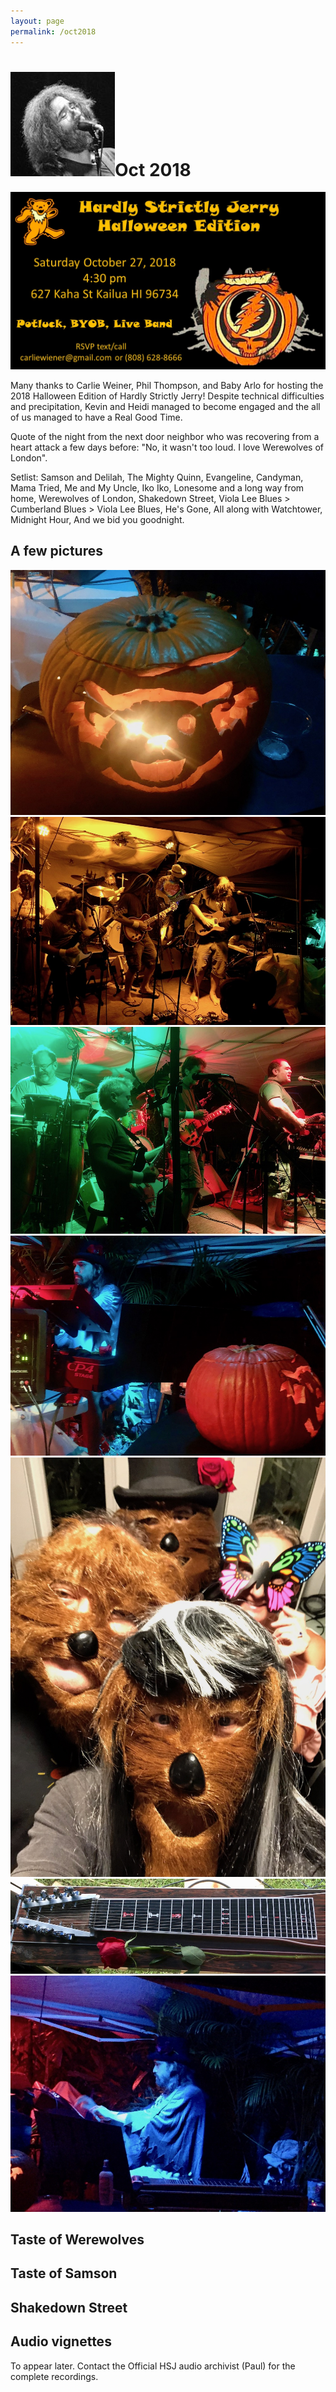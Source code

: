 ```yaml
---
layout: page
permalink: /oct2018
---
```

<h1><img class="ui avatar image" src="/images/jerryavatar.jpg">Oct 2018</h1>

<img class="ui centered fluid image" src="/invites/oct-2018.jpg">

Many thanks to Carlie Weiner, Phil Thompson, and Baby Arlo for hosting the 2018 Halloween Edition of Hardly Strictly Jerry! Despite technical difficulties and precipitation, Kevin and Heidi managed to become engaged and the all of us managed to have a Real Good Time. 

Quote of the night from the next door neighbor who was recovering from a heart attack a few days before: "No, it wasn't too loud. I love Werewolves of London".

Setlist: Samson and Delilah, The Mighty Quinn, Evangeline, Candyman, Mama Tried, Me and My Uncle, Iko Iko, Lonesome and a long way from home, Werewolves of London, Shakedown Street, Viola Lee Blues > Cumberland Blues > Viola Lee Blues, He's Gone, All along with Watchtower, Midnight Hour, And we bid you goodnight. 

## A few pictures 

<img class="ui centered fluid image" src="/images/hsj-oct-2018-2.jpg">

<img class="ui centered fluid image" src="/images/hsj-oct-2018-6.jpg">

<img class="ui centered fluid image" src="/images/hsj-oct-2018-3.jpg">

<img class="ui centered fluid image" src="/images/hsj-oct-2018-1.jpg">

<img class="ui centered fluid image" src="/images/hsj-oct-2018-4.jpg">

<img class="ui centered fluid image" src="/images/hsj-oct-2018-5.jpg">

<img class="ui centered fluid image" src="/images/hsj-oct-2018-7.jpg">

## Taste of Werewolves

<div class="ui embed" data-source="youtube" data-id="8YLzHL_YHlk"></div>

## Taste of Samson

<div class="ui embed" data-source="youtube" data-id="9XOBwgqOKHk"></div>

## Shakedown Street

<div class="ui embed" data-source="youtube" data-id="kEg4fGuVEE8"></div>

## Audio vignettes

To appear later. Contact the Official HSJ audio archivist (Paul) for the complete recordings. 
